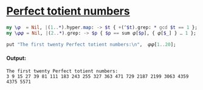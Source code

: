 [1]: https://rosettacode.org/wiki/Perfect_totient_numbers

# [Perfect totient numbers][1]

```raku
my \𝜑  = Nil, |(1..*).hyper.map: -> $t { +(^$t).grep: * gcd $t == 1 };
my \𝜑𝜑 = Nil, |(2..*).grep: -> $p { $p == sum 𝜑[$p], { 𝜑[$_] } … 1 };
 
put "The first twenty Perfect totient numbers:\n",  𝜑𝜑[1..20];
```

#### Output:
```
The first twenty Perfect totient numbers:
3 9 15 27 39 81 111 183 243 255 327 363 471 729 2187 2199 3063 4359 4375 5571
```